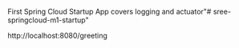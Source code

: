 First Spring Cloud Startup App covers logging and actuator"# sree-springcloud-m1-startup" 

http://localhost:8080/greeting <get call>

